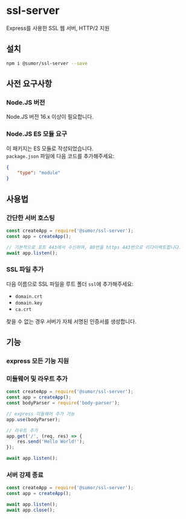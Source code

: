 # ssl-server
Express를 사용한 SSL 웹 서버, HTTP/2 지원

## 설치
```bash
npm i @sumor/ssl-server --save
```

## 사전 요구사항

### Node.JS 버전
Node.JS 버전 16.x 이상이 필요합니다.

### Node.JS ES 모듈 요구
이 패키지는 ES 모듈로 작성되었습니다.  
```package.json``` 파일에 다음 코드를 추가해주세요:
```json
{
    "type": "module"
}
```

## 사용법

### 간단한 서버 호스팅

```javascript
const createApp = require('@sumor/ssl-server');
const app = createApp();

// 기본적으로 포트 443에서 수신하며, 80번을 https 443번으로 리다이렉트합니다.
await app.listen();
```


### SSL 파일 추가
다음 이름으로 SSL 파일을 루트 폴더 ```ssl```에 추가해주세요:
- ```domain.crt```
- ```domain.key```
- ```ca.crt```

찾을 수 없는 경우 서버가 자체 서명된 인증서를 생성합니다.

## 기능

### express 모든 기능 지원

### 미들웨어 및 라우트 추가

```javascript
const createApp = require('@sumor/ssl-server');
const app = createApp();
const bodyParser = require('body-parser');

// express 미들웨어 추가 가능
app.use(bodyParser);

// 라우트 추가
app.get('/', (req, res) => {
    res.send('Hello World!');
});

await app.listen();
```

### 서버 강제 종료

```javascript
const createApp = require('@sumor/ssl-server');
const app = createApp();

await app.listen();
await app.close();
```